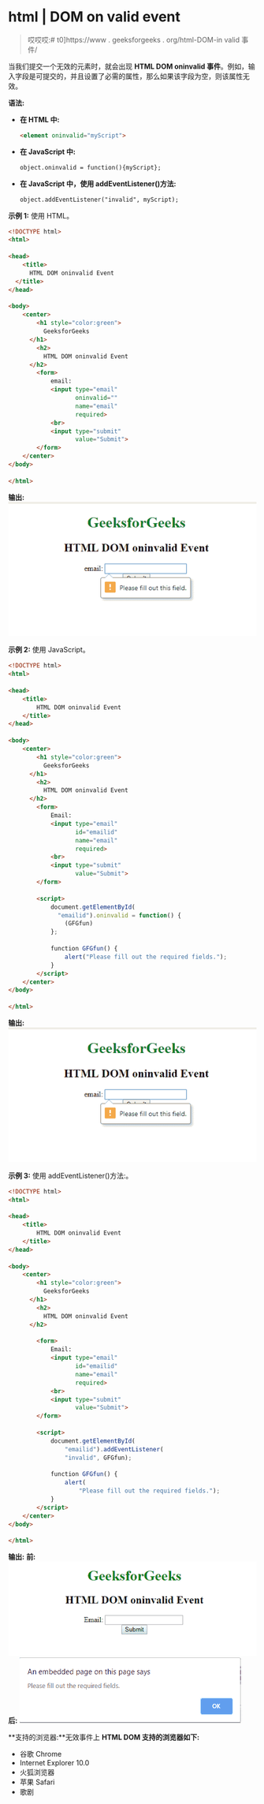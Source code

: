 # html | DOM on valid event

> 哎哎哎:# t0]https://www . geeksforgeeks . org/html-DOM-in valid 事件/

当我们提交一个无效的元素时，就会出现 **HTML DOM oninvalid 事件**。例如，输入字段是可提交的，并且设置了必需的属性，那么如果该字段为空，则该属性无效。

**语法:**

*   **在 HTML 中:**

    ```html
    <element oninvalid="myScript">
    ```

*   **在 JavaScript 中:**

    ```html
    object.oninvalid = function(){myScript};
    ```

*   **在 JavaScript 中，使用 addEventListener()方法:**

    ```html
    object.addEventListener("invalid", myScript);
    ```

**示例 1:** 使用 HTML。

```html
<!DOCTYPE html>
<html>

<head>
    <title>
      HTML DOM oninvalid Event
  </title>
</head>

<body>
    <center>
        <h1 style="color:green">
          GeeksforGeeks
      </h1>
        <h2>
          HTML DOM oninvalid Event
      </h2>
        <form>
            email:
            <input type="email"
                   oninvalid=""
                   name="email" 
                   required>
            <br>
            <input type="submit"
                   value="Submit">
        </form>
    </center>
</body>

</html>
```

**输出:**
![](img/6d57b1b8688823946b50e4a86cf56f16.png)

**示例 2:** 使用 JavaScript。

```html
<!DOCTYPE html>
<html>

<head>
    <title>
        HTML DOM oninvalid Event
    </title>
</head>

<body>
    <center>
        <h1 style="color:green">
          GeeksforGeeks
      </h1>
        <h2>
          HTML DOM oninvalid Event
      </h2>
        <form>
            Email:
            <input type="email" 
                   id="emailid"
                   name="email" 
                   required>
            <br>
            <input type="submit" 
                   value="Submit">
        </form>

        <script>
            document.getElementById(
              "emailid").oninvalid = function() {
                (GFGfun)
            };

            function GFGfun() {
                alert("Please fill out the required fields.");
            }
        </script>
    </center>
</body>

</html>
```

**输出:**
![](img/6d57b1b8688823946b50e4a86cf56f16.png)

**示例 3:** 使用 addEventListener()方法:。

```html
<!DOCTYPE html>
<html>

<head>
    <title>
        HTML DOM oninvalid Event
    </title>
</head>

<body>
    <center>
        <h1 style="color:green">
          GeeksforGeeks
      </h1>
        <h2>
          HTML DOM oninvalid Event
      </h2>

        <form>
            Email:
            <input type="email" 
                   id="emailid"
                   name="email"
                   required>
            <br>
            <input type="submit"
                   value="Submit">
        </form>

        <script>
            document.getElementById(
                "emailid").addEventListener(
                "invalid", GFGfun);

            function GFGfun() {
                alert(
                    "Please fill out the required fields.");
            }
        </script>
    </center>
</body>

</html>
```

**输出:**
**前:**
![](img/b97563423acd303f022b9111fba7f046.png)
**后:**
![](img/888adf9556d067fec74ddd115024b4da.png)

**支持的浏览器:**无效事件上 **HTML DOM 支持的浏览器如下:**

*   谷歌 Chrome
*   Internet Explorer 10.0
*   火狐浏览器
*   苹果 Safari
*   歌剧